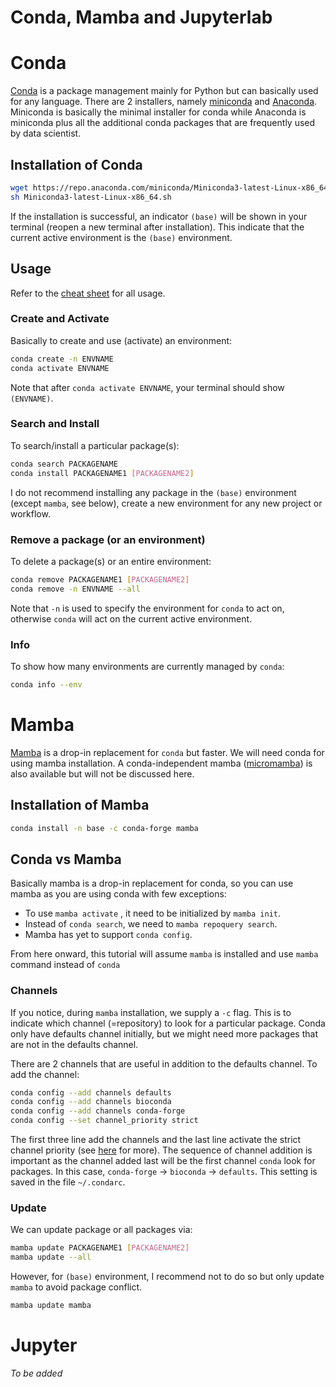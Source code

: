 # Conda, Mamba and Jupyterlab

# Conda

[Conda](https://docs.conda.io/en/latest/) is a package management mainly for Python but can basically used for any language. There are 2 installers, namely [miniconda](https://docs.conda.io/en/latest/miniconda.html) and [Anaconda](https://www.anaconda.com/). Miniconda is basically the minimal installer for conda while Anaconda is miniconda plus all the additional conda packages that are frequently used by data scientist.

## Installation of Conda
```bash
wget https://repo.anaconda.com/miniconda/Miniconda3-latest-Linux-x86_64.sh
sh Miniconda3-latest-Linux-x86_64.sh
```

If the installation is successful, an indicator `(base)` will be shown in your terminal (reopen a new terminal after installation). This indicate that the current active environment is the `(base)` environment.

## Usage

Refer to the [cheat sheet](https://docs.conda.io/projects/conda/en/latest/user-guide/cheatsheet.html) for all usage. 

### Create and Activate
Basically to create and use (activate) an environment:

```bash
conda create -n ENVNAME
conda activate ENVNAME
```

Note that after `conda activate ENVNAME`, your terminal should show `(ENVNAME)`. 

### Search and Install
To search/install a particular package(s):

```bash
conda search PACKAGENAME
conda install PACKAGENAME1 [PACKAGENAME2]
```

I do not recommend installing any package in the `(base)` environment (except `mamba`, see below), create a new environment for any new project or workflow.

### Remove a package (or an environment)
To delete a package(s) or an entire environment:

```bash
conda remove PACKAGENAME1 [PACKAGENAME2]
conda remove -n ENVNAME --all
```

Note that `-n` is used to specify the environment for `conda` to act on, otherwise `conda` will act on the current active environment.

### Info
To show how many environments are currently managed by `conda`:

```bash
conda info --env
```

# Mamba

[Mamba](https://mamba.readthedocs.io/en/latest/index.html) is a drop-in replacement for `conda` but faster. We will need conda for using mamba installation. A conda-independent mamba ([micromamba](https://mamba.readthedocs.io/en/latest/user_guide/micromamba.html)) is also available but will not be discussed here.

## Installation of Mamba

```bash
conda install -n base -c conda-forge mamba
```

## Conda vs Mamba
Basically mamba is a drop-in replacement for conda, so you can use mamba as you are using conda with few exceptions:

- To use `mamba activate` , it need to be initialized by `mamba init`.
- Instead of `conda search`, we need to `mamba repoquery search`.
- Mamba has yet to support `conda config`.

From here onward, this tutorial will assume `mamba` is installed and use `mamba` command instead of `conda` 

### Channels

If you notice, during `mamba` installation, we supply a `-c` flag. This is to indicate which channel (=repository) to look for a particular package. Conda only have defaults channel initially, but we might need more packages that are not in the defaults channel.

There are 2 channels that are useful in addition to the defaults channel. To add the channel:

```bash
conda config --add channels defaults
conda config --add channels bioconda
conda config --add channels conda-forge
conda config --set channel_priority strict
```

The first three line add the channels and the last line activate the strict channel priority (see [here](https://conda-forge.org/docs/user/tipsandtricks.html) for more). The sequence of channel addition is important as the channel added last will be the first channel `conda` look for packages. In this case, `conda-forge` -> `bioconda` -> `defaults`. This setting is saved in the file `~/.condarc`.

### Update

We can update package or all packages via:

```bash
mamba update PACKAGENAME1 [PACKAGENAME2]
mamba update --all
```

However, for `(base)` environment, I recommend not to do so but only update `mamba` to avoid package conflict.

```bash
mamba update mamba
```

# Jupyter
*To be added*